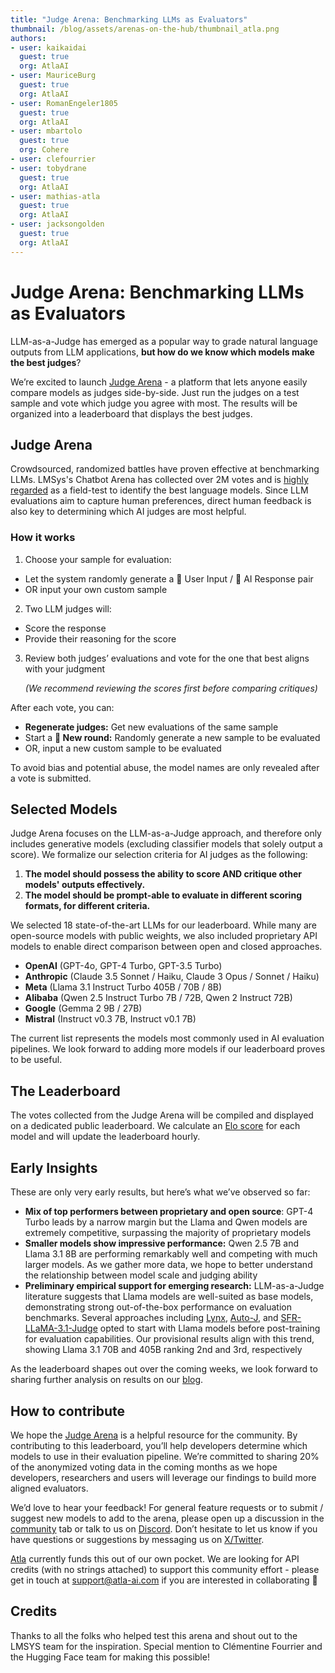```yaml
---
title: "Judge Arena: Benchmarking LLMs as Evaluators"
thumbnail: /blog/assets/arenas-on-the-hub/thumbnail_atla.png
authors:
- user: kaikaidai
  guest: true
  org: AtlaAI
- user: MauriceBurg
  guest: true
  org: AtlaAI
- user: RomanEngeler1805
  guest: true
  org: AtlaAI
- user: mbartolo
  guest: true
  org: Cohere
- user: clefourrier
- user: tobydrane
  guest: true
  org: AtlaAI
- user: mathias-atla
  guest: true
  org: AtlaAI
- user: jacksongolden
  guest: true
  org: AtlaAI
---
```


# Judge Arena: Benchmarking LLMs as Evaluators

LLM-as-a-Judge has emerged as a popular way to grade natural language outputs from LLM applications, **but how do we know which models make the best judges**? 

We’re excited to launch [Judge Arena](https://huggingface.co/spaces/AtlaAI/judge-arena) - a platform that lets anyone easily compare models as judges side-by-side. Just run the judges on a test sample and vote which judge you agree with most. The results will be organized into a leaderboard that displays the best judges.

<script
	type="module"
	src="https://gradio.s3-us-west-2.amazonaws.com/5.5.0/gradio.js"></script>

<gradio-app src="https://atlaai-judge-arena.hf.space"></gradio-app>


## Judge Arena

Crowdsourced, randomized battles have proven effective at benchmarking LLMs. LMSys's Chatbot Arena has collected over 2M votes and is [highly regarded](https://x.com/karpathy/status/1737544497016578453) as a field-test to identify the best language models. Since LLM evaluations aim to capture human preferences, direct human feedback is also key to determining which AI judges are most helpful.

### How it works

1. Choose your sample for evaluation:
- Let the system randomly generate a 👩 User Input / 🤖 AI Response pair
- OR input your own custom sample

2. Two LLM judges will:
- Score the response
- Provide their reasoning for the score

3. Review both judges’ evaluations and vote for the one that best aligns with your judgment
    
    *(We recommend reviewing the scores first before comparing critiques)*
    

After each vote, you can:

- **Regenerate judges:** Get new evaluations of the same sample
- Start a **🎲 New round:** Randomly generate a new sample to be evaluated
- OR, input a new custom sample to be evaluated

To avoid bias and potential abuse, the model names are only revealed after a vote is submitted.

## Selected Models

Judge Arena focuses on the LLM-as-a-Judge approach, and therefore only includes generative models (excluding classifier models that solely output a score). We formalize our selection criteria for AI judges as the following:

1. **The model should possess the ability to score AND critique other models' outputs effectively.**
2. **The model should be prompt-able to evaluate in different scoring formats, for different criteria.**

We selected 18 state-of-the-art LLMs for our leaderboard. While many are open-source models with public weights, we also included proprietary API models to enable direct comparison between open and closed approaches.

- **OpenAI** (GPT-4o, GPT-4 Turbo, GPT-3.5 Turbo)
- **Anthropic** (Claude 3.5 Sonnet / Haiku, Claude 3 Opus / Sonnet / Haiku)
- **Meta** (Llama 3.1 Instruct Turbo 405B / 70B / 8B)
- **Alibaba** (Qwen 2.5 Instruct Turbo 7B / 72B, Qwen 2 Instruct 72B)
- **Google** (Gemma 2 9B / 27B)
- **Mistral** (Instruct v0.3 7B, Instruct v0.1 7B)

The current list represents the models most commonly used in AI evaluation pipelines. We look forward to adding more models if our leaderboard proves to be useful.

## The Leaderboard

The votes collected from the Judge Arena will be compiled and displayed on a dedicated public leaderboard. We calculate an [Elo score](https://en.wikipedia.org/wiki/Elo_rating_system) for each model and will update the leaderboard hourly.

## Early Insights

These are only very early results, but here’s what we’ve observed so far:

- **Mix of top performers between proprietary and open source**: GPT-4 Turbo leads by a narrow margin but the Llama and Qwen models are extremely competitive, surpassing the majority of proprietary models
- **Smaller models show impressive performance:** Qwen 2.5 7B and Llama 3.1 8B are performing remarkably well and competing with much larger models. As we gather more data, we hope to better understand the relationship between model scale and judging ability
- **Preliminary empirical support for emerging research:** LLM-as-a-Judge literature suggests that Llama models are well-suited as base models, demonstrating strong out-of-the-box performance on evaluation benchmarks. Several approaches including [Lynx](https://arxiv.org/pdf/2407.08488), [Auto-J](https://arxiv.org/pdf/2310.05470), and [SFR-LLaMA-3.1-Judge](https://arxiv.org/pdf/2409.14664) opted to start with Llama models before post-training for evaluation capabilities. Our provisional results align with this trend, showing Llama 3.1 70B and 405B ranking 2nd and 3rd, respectively

As the leaderboard shapes out over the coming weeks, we look forward to sharing further analysis on results on our [blog](https://www.atla-ai.com/blog).

## How to contribute

We hope the [Judge Arena](https://huggingface.co/spaces/AtlaAI/judge-arena) is a helpful resource for the community. By contributing to this leaderboard, you’ll help developers determine which models to use in their evaluation pipeline. We’re committed to sharing 20% of the anonymized voting data in the coming months as we hope developers, researchers and users will leverage our findings to build more aligned evaluators. 

We’d love to hear your feedback! For general feature requests or to submit / suggest new models to add to the arena, please open up a discussion in the [community](https://huggingface.co/spaces/AtlaAI/judge-arena/discussions) tab or talk to us on [Discord](https://discord.com/invite/qFCMgkGwUK). Don’t hesitate to let us know if you have questions or suggestions by messaging us on [X/Twitter](https://x.com/Atla_AI).

[Atla](https://www.atla-ai.com/) currently funds this out of our own pocket. We are looking for API credits (with no strings attached) to support this community effort - please get in touch at [support@atla-ai.com](mailto:support@atla-ai.com) if you are interested in collaborating 🤗

## Credits

Thanks to all the folks who helped test this arena and shout out to the LMSYS team for the inspiration. Special mention to Clémentine Fourrier and the Hugging Face team for making this possible!
